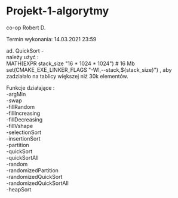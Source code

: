 # Projekt-1-algorytmy
co-op Robert D.

Termin wykonania: 14.03.2021 23:59 

ad.
QuickSort - \
należy użyć : \
MATH(EXPR stack_size "16 * 1024 * 1024") # 16 Mb
set(CMAKE_EXE_LINKER_FLAGS "-Wl,--stack,${stack_size}") , aby zadziałało na tablicy 
większej niż 30k elementów.

Funkcje działające :\
-argMin\
-swap \
-fillRandom \
-fillIncreasing \
-fillDecreasing \
-fillVshape \
-selectionSort \
-insertionSort \
-partition \
-quickSort \
-quickSortAll \
-random \
-randomizedPartition \
-randomizedQuickSort \
-randomizedQuickSortAll\
-heapSort



